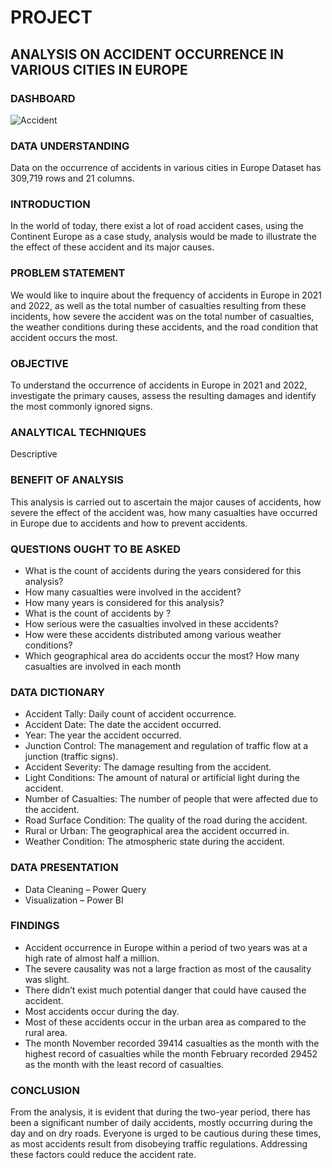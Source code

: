 # PROJECT

## ANALYSIS ON ACCIDENT OCCURRENCE IN VARIOUS CITIES IN EUROPE

### DASHBOARD
![Accident](<images/Screenshot (187).png>)

### DATA UNDERSTANDING
Data on the occurrence of accidents in various cities in Europe Dataset has 309,719 rows and 21 columns.

### INTRODUCTION
In the world of today, there exist a lot of road accident cases, using the Continent Europe as a case study, analysis would be made to illustrate the the effect of these accident and its major causes.

### PROBLEM STATEMENT
We would like to inquire about the frequency of accidents in Europe in 2021 and 2022, as well as the total number of casualties resulting from these incidents, how severe the accident was on the total number of casualties, the weather conditions during these accidents, and the road condition that accident occurs the most. 

### OBJECTIVE 
To understand the occurrence of accidents in Europe in 2021 and 2022, investigate the primary causes, assess the resulting damages and identify the most commonly ignored signs.

### ANALYTICAL TECHNIQUES
Descriptive 

### BENEFIT OF ANALYSIS
This analysis is carried out to ascertain the major causes of accidents, how severe the effect of the accident was, how many casualties have occurred in Europe due to accidents and how to prevent accidents.

### QUESTIONS OUGHT TO BE ASKED 
- What is the count of accidents during the years considered for this analysis? 
- How many casualties were involved in the accident? 
- How many years is considered for this analysis?
- What is the count of accidents by ? 
- How serious were the casualties involved in these accidents?  
- How were these accidents distributed among various weather conditions? 
- Which geographical area do accidents occur the most? 
How many casualties are involved in each month 

### DATA DICTIONARY 
- Accident Tally: Daily count of accident occurrence. 
- Accident Date: The date the accident occurred. 
- Year: The year the accident occurred. 
- Junction Control: The management and regulation of traffic flow at a junction (traffic signs). 
- Accident Severity: The damage resulting from the accident. 
- Light Conditions: The amount of natural or artificial light during the accident. 
- Number of Casualties: The number of people that were affected due to the accident. 
- Road Surface Condition: The quality of the road during the accident. 
- Rural or Urban: The geographical area the accident occurred in. 
- Weather Condition: The atmospheric state during the accident. 

### DATA PRESENTATION 
- Data Cleaning – Power Query 
- Visualization – Power BI 

### FINDINGS 
- Accident occurrence in Europe within a period of two years was at a high rate of almost half a million. 
- The severe causality was not a large fraction as most of the causality was slight.
- There didn’t exist much potential danger that could have caused the accident.
- Most accidents occur during the day. 
- Most of these accidents occur in the urban area as compared to the rural area. 
- The month November recorded 39414 casualties as the month with the highest record of casualties while the month February recorded 29452 as the month with the least record of casualties.

### CONCLUSION
From the analysis, it is evident that during the two-year period, there has been a significant number of daily accidents, mostly occurring during the day and on dry roads. Everyone is urged to be cautious during these times, as most accidents result from disobeying traffic regulations. Addressing these factors could reduce the accident rate.
